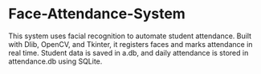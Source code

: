 # Face-Attendance-System
This system uses facial recognition to automate student attendance. Built with Dlib, OpenCV, and Tkinter, it registers faces and marks attendance in real time. Student data is saved in a.db, and daily attendance is stored in attendance.db using SQLite.
